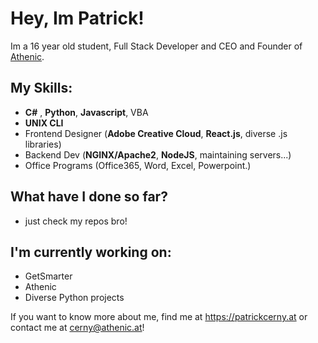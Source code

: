 # Hey, Im Patrick!
Im a 16 year old student, Full Stack Developer and CEO and Founder of [Athenic](https://athenic.at).

## My Skills:
  - **C#** , **Python**, **Javascript**, VBA
  - **UNIX CLI**
  - Frontend Designer (**Adobe Creative Cloud**, **React.js**, diverse .js libraries)
  - Backend Dev (**NGINX/Apache2**, **NodeJS**, maintaining servers...)
  - Office Programs (Office365, Word, Excel, Powerpoint.)
  
## What have I done so far?
  - just check my repos bro!


## I'm currently working on:
  - GetSmarter
  - Athenic
  - Diverse Python projects


If you want to know more about me, find me at https://patrickcerny.at or contact me at cerny@athenic.at!

